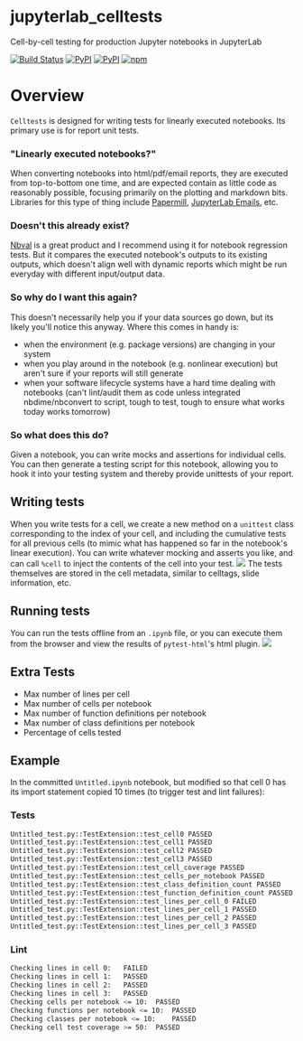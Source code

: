 # jupyterlab_celltests
Cell-by-cell testing for production Jupyter notebooks in JupyterLab

[![Build Status](https://travis-ci.org/timkpaine/jupyterlab_celltests.svg?branch=master)](https://travis-ci.org/timkpaine/jupyterlab_celltests)
[![PyPI](https://img.shields.io/pypi/l/jupyterlab_celltests.svg)](https://pypi.python.org/pypi/jupyterlab_celltests)
[![PyPI](https://img.shields.io/pypi/v/jupyterlab_celltests.svg)](https://pypi.python.org/pypi/jupyterlab_celltests)
[![npm](https://img.shields.io/npm/v/jupyterlab_celltests.svg)](https://www.npmjs.com/package/jupyterlab_celltests)


# Overview
`Celltests` is designed for writing tests for linearly executed notebooks. Its primary use is for report unit tests. 

### "Linearly executed notebooks?"
When converting notebooks into html/pdf/email reports, they are executed from top-to-bottom one time, and are expected contain as little code as reasonably possible, focusing primarily on the plotting and markdown bits. Libraries for this type of thing include [Papermill](https://github.com/nteract/papermill), [JupyterLab Emails](https://github.com/timkpaine/jupyterlab_email), etc. 

### Doesn't this already exist?
[Nbval](https://github.com/computationalmodelling/nbval) is a great product and I recommend using it for notebook regression tests. But it compares the executed notebook's outputs to its existing outputs, which doesn't align well with dynamic reports which might be run everyday with different input/output data. 

### So why do I want this again?
This doesn't necessarily help you if your data sources go down, but its likely you'll notice this anyway. Where this comes in handy is:

- when the environment (e.g. package versions) are changing in your system
- when you play around in the notebook (e.g. nonlinear execution) but aren't sure if your reports will still generate
- when your software lifecycle systems have a hard time dealing with notebooks (can't lint/audit them as code unless integrated nbdime/nbconvert to script, tough to test, tough to ensure what works today works tomorrow)

### So what does this do?
Given a notebook, you can write mocks and assertions for individual cells. You can then generate a testing script for this notebook, allowing you to hook it into your testing system and thereby provide unittests of your report. 

## Writing tests
When you write tests for a cell, we create a new method on a `unittest` class corresponding to the index of your cell, and including the cumulative tests for all previous cells (to mimic what has happened so far in the notebook's linear execution). You can write whatever mocking and asserts you like, and can call `%cell` to inject the contents of the cell into your test. 
![](https://raw.githubusercontent.com/timkpaine/jupyterlab_celltests/master/docs/demo.gif)
The tests themselves are stored in the cell metadata, similar to celltags, slide information, etc. 

## Running tests
You can run the tests offline from an `.ipynb` file, or you can execute them from the browser and view the results of `pytest-html`'s html plugin.
![](https://raw.githubusercontent.com/timkpaine/jupyterlab_celltests/master/docs/demo2.gif)

## Extra Tests
- Max number of lines per cell
- Max number of cells per notebook
- Max number of function definitions per notebook
- Max number of class definitions per notebook
- Percentage of cells tested

## Example
In the committed `Untitled.ipynb` notebook, but modified so that cell 0 has its import statement copied 10 times (to trigger test and lint failures):


### Tests
```bash
Untitled_test.py::TestExtension::test_cell0 PASSED                                                                                     [  8%]
Untitled_test.py::TestExtension::test_cell1 PASSED                                                                                     [ 16%]
Untitled_test.py::TestExtension::test_cell2 PASSED                                                                                     [ 25%]
Untitled_test.py::TestExtension::test_cell3 PASSED                                                                                     [ 33%]
Untitled_test.py::TestExtension::test_cell_coverage PASSED                                                                             [ 41%]
Untitled_test.py::TestExtension::test_cells_per_notebook PASSED                                                                        [ 50%]
Untitled_test.py::TestExtension::test_class_definition_count PASSED                                                                    [ 58%]
Untitled_test.py::TestExtension::test_function_definition_count PASSED                                                                 [ 66%]
Untitled_test.py::TestExtension::test_lines_per_cell_0 FAILED                                                                          [ 75%]
Untitled_test.py::TestExtension::test_lines_per_cell_1 PASSED                                                                          [ 83%]
Untitled_test.py::TestExtension::test_lines_per_cell_2 PASSED                                                                          [ 91%]
Untitled_test.py::TestExtension::test_lines_per_cell_3 PASSED                                                                          [100%]
```
### Lint
```bash
Checking lines in cell 0:   FAILED
Checking lines in cell 1:   PASSED
Checking lines in cell 2:   PASSED
Checking lines in cell 3:   PASSED
Checking cells per notebook <= 10:  PASSED
Checking functions per notebook <= 10:  PASSED
Checking classes per notebook <= 10:    PASSED
Checking cell test coverage >= 50:  PASSED
```

